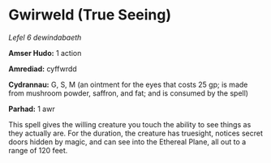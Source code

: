 # Gwirweld (True Seeing)

*Lefel 6 dewindabaeth*

**Amser Hudo:** 1 action

**Amrediad:** cyffwrdd

**Cydrannau:** G, S, M (an ointment for the eyes that costs 25 gp; is made from mushroom powder, saffron, and fat; and is consumed by the spell)

**Parhad:** 1 awr

This spell gives the willing creature you touch the ability to see things as they actually are. For the duration, the creature has truesight, notices secret doors hidden by magic, and can see into the Ethereal Plane, all out to a range of 120 feet.